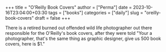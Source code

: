 +++
title = "O'Reilly Book Covers"
author = ["Perma"]
date = 2023-10-16T23:04:00+03:30
tags = ["books"]
categories = ["daily"]
slug = "oreilly-book-covers"
draft = false
+++

There is a retired burned out offended wild life photographer out there responsible for the O'Reilly's book covers, after they were told "Your a photographer, that's the same thing as graphic designer, give us 500 book covers, here is $1."
